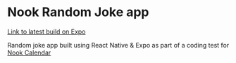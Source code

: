 # Nook Random Joke app

[Link to latest build on Expo](https://expo.dev/accounts/sbappan/projects/nook-calendar-coding-test/builds/7cd14984-818a-462b-8a98-32a5323494e9)

Random joke app built using React Native & Expo as part of a coding test for [Nook Calendar](https://www.nookcalendar.com/)